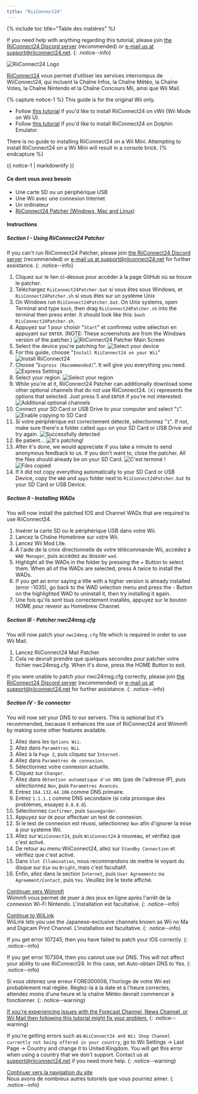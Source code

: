 ```yaml
---
title: "RiiConnect24"
---
```


{% include toc title="Table des matières" %}

If you need help with anything regarding this tutorial, please join [the RiiConnect24 Discord server](https://discord.gg/rc24) (recommended) or [e-mail us at support@riiconnect24.net](mailto:support@riiconnect24.net).
{: .notice--info}

![RiiConnect24 Logo](/images/WiiRC24Logo.jpg)

[RiiConnect24](https://rc24.xyz/) vous permet d'utiliser les services interrompus de WiiConnect24, qui incluent la Chaîne Infos, la Chaîne Météo, la Chaîne Votes, la Chaîne Nintendo et la Chaîne Concours Mii, ainsi que Wii Mail.

{% capture notice-1 %}
This guide is for the original Wii only.

- Follow [this tutorial](riiconnect24-vwii) if you'd like to install RiiConnect24 on vWii (Wii Mode on Wii U).
- Follow [this tutorial](riiconnect24-dolphin) if you'd like to install RiiConnect24 on Dolphin Emulator.

There is no guide to installing RiiConnect24 on a Wii Mini. Attempting to install RiiConnect24 on a Wii Mini will result in a console brick.
{% endcapture %}

<div class="notice--warning">{{ notice-1 | markdownify }}</div>

#### Ce dont vous avez besoin

* Une carte SD ou un périphérique USB
* Une Wii avec une connexion Internet
* Un ordinateur
* [RiiConnect24 Patcher (Windows, Mac and Linux)](https://github.com/RiiConnect24/RiiConnect24-Patcher/releases)

#### Instructions

##### Section I - Using RiiConnect24 Patcher

If you can't run RiiConnect24 Patcher, please join [the RiiConnect24 Discord server](https://discord.gg/rc24) (recommended) or [e-mail us at support@riiconnect24.net](mailto:support@riiconnect24.net) for further assistance.
{: .notice--info}

1. Cliquez sur le lien ci-dessus pour accéder à la page GitHub où se trouve le patcher.
2. Téléchargez `RiiConnect24Patcher.bat` si vous êtes sous Windows, et `RiiConnect24Patcher.sh` si vous êtes sur un système Unix
3. On Windows run `RiiConnect24Patcher.bat`. On Unix systems, open Terminal and type `bash`, then drag `RiiConnect24Patcher.sh` into the terminal then press enter. It should look like this: `bash RiiConnect24Patcher.sh`.
4. Appuyez sur 1 pour choisir "`Start`" et confirmez votre sélection en appuyant sur `ENTER`. (NOTE: These screenshots are from the Windows version of the patcher.) ![RiiConnect24 Patcher Main Screen](/images/RC24_Patcher/1.JPG)
5. Select the device you're patching for. ![Select your device](/images/RC24_Patcher/2.JPG)
6. For this guide, choose "`Install RiiConnect24 on your Wii`" ![Install RiiConnect24](/images/RC24_Patcher/3.JPG)
7. Choose "`Express (Recommended)`". It will give you everything you need. ![Express Settings](/images/RC24_Patcher/4.JPG)
8. Select your region. ![Select your region](/images/RC24_Patcher/5.JPG)
9. While you're at it, RiiConnect24 Patcher can additionally download some other optional channels that do not use RiiConnect24. `[X]` represents the options that selected. Just press 5 and `ENTER` if you're not interested. ![Additional optional channels](/images/RC24_Patcher/6.JPG)
10. Connect your SD Card or USB Drive to your computer and select "`1`". ![Enable copying to SD Card](/images/RC24_Patcher/7.JPG)
11. Si votre périphérique est correctement détecté, sélectionnez "`1`". If not, make sure there's a folder called `apps` on your SD Card or USB Drive and try again. ![Successfully detected](/images/RC24_Patcher/8.JPG)
12. Be patient... ![It's patching!](/images/RC24_Patcher/9.JPG)
13. After it's done, we would appreciate if you take a minute to send anonymous feedback to us.  If you don't want to, close the patcher. All the files should already be on your SD Card. ![C'est terminé !](/images/RC24_Patcher/10.JPG) ![Files copied](/images/RC24_Patcher/11.PNG)
14. If it did not copy everything automatically to your SD Card or USB Device, copy the `WAD` and `apps` folder next to `RiiConnect24Patcher.bat` to your SD Card or USB Device.

##### Section II - Installing WADs

You will now install the patched IOS and Channel WADs that are required to use RiiConnect24.

1. Insérer la carte SD ou le périphérique USB dans votre Wii.
2. Lancez la Chaîne Homebrew sur votre Wii.
3. Lancez Wii Mod Lite.
4. À l'aide de la croix directionnelle de votre télécommande Wii, accédez à `WAD Manager`, puis accédez au dossier `wad`.
5. Highlight all the WADs in the folder by pressing the + Button to select them. When all of the WADs are selected, press A twice to install the WADs.
6. If you get an error saying a title with a higher version is already installed (error -1035), go back to the WAD selection menu and press the - Button on the highlighted WAD to uninstall it, then try installing it again.
7. Une fois qu'ils sont tous correctement installés, appuyez sur le bouton HOME pour revenir au Homebrew Channel.

##### Section III - Patcher nwc24msg.cfg

You will now patch your `nwc24msg.cfg` file which is required in order to use Wii Mail.

1. Lancez RiiConnect24 Mail Patcher.
2. Cela ne devrait prendre que quelques secondes pour patcher votre fichier nwc24msg.cfg. When it's done, press the HOME Button to exit.

If you were unable to patch your nwc24msg.cfg correctly, please join [the RiiConnect24 Discord server](https://discord.gg/rc24) (recommended) or [e-mail us at support@riiconnect24.net](mailto:support@riiconnect24.net) for further assistance.
{: .notice--info}

##### Section IV - Se connecter

You will now set your DNS to our servers. This is optional but it's recommended, because it enhances the use of RiiConnect24 and Wiimmfi by making some other features available.

1. Allez dans les `Options Wii`.
2. Allez dans `Paramètres Wii`.
3. Allez à la `Page 2`, puis cliquez sur `Internet`.
4. Allez dans `Paramètres de connexion`.
5. Sélectionnez votre connexion actuelle.
6. Cliquez sur `Changer`.
7. Allez dans `Obtention automatique d'un DNS` (pas de l'adresse IP), puis sélectionnez `Non`, puis `Paramètres Avancés`.
8. Entrez `164.132.44.106` comme DNS primaire.
9. Entrez `1.1.1.1` comme DNS secondaire (si cela provoque des problèmes, essayez `8.8.8.8`).
10. Sélectionnez `Confirmer`, puis `Sauvegarder`.
11. Appuyez sur `OK` pour effectuer un test de connexion.
12. Si le test de connexion est réussi, sélectionnez `Non` afin d'ignorer la mise à jour système Wii.
13. Allez sur `WiiConnect24`, puis `WiiConnect24` à nouveau, et vérifiez que c'est activé.
14. De retour au menu WiiConnect24, allez sur `Standby Connection` et vérifiez que c'est activé.
15. Dans `Slot Illumination`, nous recommandons de mettre le voyant du disque sur `Dim` ou `Bright`, mais c'est facultatif.
16. Enfin, allez dans la section `Internet`, puis `User Agreements` ou `Agreement/Contact`, puis `Yes`. Veuillez lire le texte affiché.


[Continuer vers Wiimmfi](wiimmfi)<br> Wiimmfi vous permet de jouer à des jeux en ligne après l'arrêt de la connexion Wi-Fi Nintendo. L'installation est facultative.
{: .notice--info}

[Continue to WiiLink](wiilink)<br> WiiLink lets you use the Japanese-exclusive channels known as Wii no Ma and Digicam Print Channel. L'installation est facultative.
{: .notice--info}

If you get error 107245, then you have failed to patch your IOS correctly.
{: .notice--info}

If you get error 107304, then you cannot use our DNS. This will not affect your ability to use RiiConnect24. In this case, set Auto-obtain DNS to Yes.
{: .notice--info}

Si vous obtenez une erreur FORE000006, l'horloge de votre Wii est probablement mal réglée. Réglez-la à la date et à l'heure correctes, attendez moins d'une heure et la chaîne Météo devrait commencer à fonctionner.
{: .notice--warning}

[If you're experiencing issues with the Forecast Channel, News Channel, or Wii Mail then following this tutorial might fix your problem.](deleting-vffs)
{: .notice--warning}

If you're getting errors such as `WiiConnect24 and Wii Shop Channel currently not being offered in your country`, go to Wii Settings -> Last Page -> Country and change it to United Kingdom. You will get this error when using a country that we don't support. Contact us at [support@riiconnect24.net](mailto:support@riiconnect24.net) if you need more help.
{: .notice--warning}

[Continuer vers la navigation du site](site-navigation)<br> Nous avons de nombreux autres tutoriels que vous pourriez aimer.
{: .notice--info}
